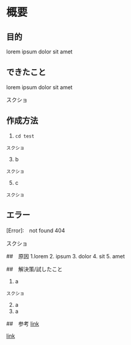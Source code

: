 # 概要

## 目的

lorem ipsum dolor sit amet

## できたこと

lorem ipsum dolor sit amet

スクショ

## 作成方法
  1. `cd test`
     
    スクショ
    
  3. b
     
    スクショ
    
  5. c
     
    スクショ

## エラー
[Error]:　not found 404
  
スクショ

##　原因
1.lorem
2. ipsum
3. dolor
4. sit
5. amet
  
##　解決策/試したこと

  1. a
     
    スクショ
    
  2. a
  3. a
  

##　参考
[link](#)

[link](# "tooltip")
